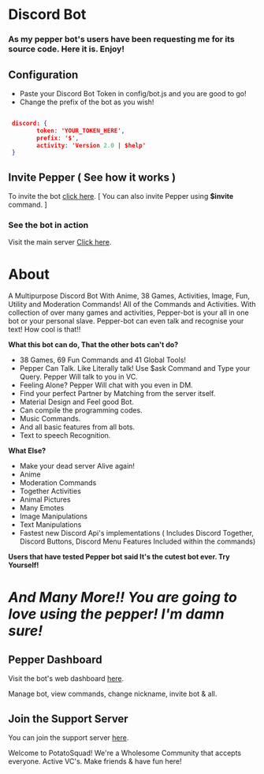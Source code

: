 
# Discord Bot

### As my pepper bot's users have been requesting me for its source code. Here it is. Enjoy! 

## Configuration
- Paste your Discord Bot Token in config/bot.js and you are good to go!
- Change the prefix of the bot as you wish!

```JSON

 discord: {
        token: 'YOUR_TOKEN_HERE',
        prefix: '$',
        activity: 'Version 2.0 | $help'
 }

```
## Invite Pepper ( See how it works )

To invite the bot [click here](https://discord.com/oauth2/authorize?client_id=854653868754862090&permissions=4294967287&scope=bot).
[ You can also invite Pepper using **$invite** command. ]

### See the bot in action 

Visit the main server [Click here](https://discord.gg/gqB8GCRcDm).

# About

A Multipurpose Discord Bot With Anime, 38 Games, Activities, Image, Fun, Utility and Moderation Commands! All of the Commands and Activities. With collection of over many games and activities, Pepper-bot is your all in one bot or your personal slave. Pepper-bot can even talk and recognise your text! How cool is that!! 

**What this bot can do, That the other bots can't do?**
- 38 Games, 69 Fun Commands and 41 Global Tools!
- Pepper Can Talk. Like Literally talk! Use $ask Command and Type your Query. Pepper Will talk to you in VC.
-  Feeling Alone? Pepper Will chat with you even in DM.
- Find your perfect Partner by Matching from the server itself.
- Material Design and Feel good Bot.
- Can compile the programming codes.
- Music Commands.
- And all basic features from all bots.
- Text to speech Recognition.

**What Else?**
- Make your dead server Alive again!
- Anime
- Moderation Commands
- Together Activities
- Animal Pictures
- Many Emotes
- Image Manipulations
- Text Manipulations
- Fastest new Discord Api's implementations ( Includes Discord Together, Discord Buttons, Discord Menu Features Included within the commands)

**Users that have tested Pepper bot said It's the cutest bot ever. Try Yourself!**

_And Many More!! You are going to love using the pepper! I'm damn sure!_
=======

## Pepper Dashboard

Visit the bot's web dashboard [here](https://pepper-bot.husnuljahneer.repl.co/).


Manage bot, view commands, change nickname, invite bot & all.


## Join the Support Server

You can join the support server [here](https://discord.gg/gqB8GCRcDm).


Welcome to PotatoSquad! We're a Wholesome Community that accepts everyone. Active VC's. Make friends & have fun here!

